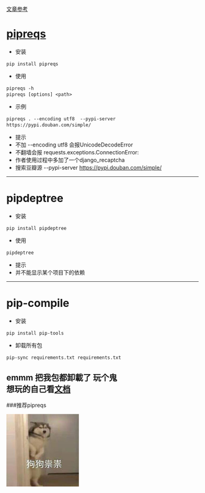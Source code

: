 [文章参考](https://medium.com/python-pandemonium/better-python-dependency-and-package-management-b5d8ea29dff1)    
    
# [pipreqs](https://github.com/bndr/pipreqs)     
* 安装     
```    
pip install pipreqs     
```    
* 使用    
```    
pipreqs -h    
pipreqs [options] <path>    
```    
* 示例     
```    
pipreqs . --encoding utf8  --pypi-server https://pypi.douban.com/simple/    
```    
* 提示    
* 不加 --encoding utf8 会报UnicodeDecodeError     
* 不翻墙会报 requests.exceptions.ConnectionError:    
* 作者使用过程中多加了一个django_recaptcha    
* 搜索豆瓣源 --pypi-server https://pypi.douban.com/simple/    
---    
# pipdeptree     
* 安装    
```    
pip install pipdeptree    
```    
* 使用    
```    
pipdeptree     
```    
* 提示    
* 并不能显示某个项目下的依赖    
---    
# pip-compile    
* 安装    
```    
pip install pip-tools    
```    
* 卸载所有包    
```    
pip-sync requirements.txt requirements.txt    
```    
emmm 把我包都卸載了 玩个鬼    
想玩的自己看[文档](https://pypi.org/project/pip-tools/)    
---    
###推荐pipreqs     
    
![image.png](..\images\7485616-cb65a7cd6a798050.png)    
